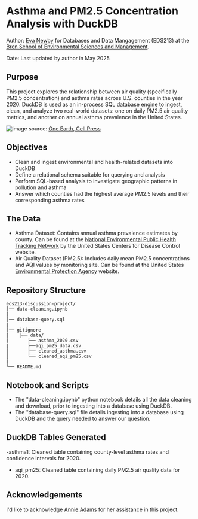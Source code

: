 # Asthma and PM2.5 Concentration Analysis with DuckDB

Author: [Eva Newby](evajnewby.github.io) for Databases and Data Mangagement (EDS213) at the [Bren School of Environmental Sciences and Management](https://bren.ucsb.edu/).

Date: Last updated by author in May 2025

## Purpose
This project explores the relationship between air quality (specifically PM2.5 concentration) and asthma rates across U.S. counties in the year 2020. DuckDB is used as an in-process SQL database engine to ingest, clean, and analyze two real-world datasets: one on daily PM2.5 air quality metrics, and another on annual asthma prevalence in the United States.

![image](https://github.com/user-attachments/assets/7a583d86-c965-477d-99f7-b6970cc4a24f)
source: [One Earth, Cell Press](https://www.cell.com/action/showPdf?pii=S2590-3322%2824%2900487-1)

## Objectives
- Clean and ingest environmental and health-related datasets into DuckDB
- Define a relational schema suitable for querying and analysis
- Perform SQL-based analysis to investigate geographic patterns in pollution and asthma
- Answer which counties had the highest average PM2.5 levels and their corresponding asthma rates

## The Data
- Asthma Dataset: Contains annual asthma prevalence estimates by county. Can be found at the [National Environmental Public Health Tracking Network](https://ephtracking.cdc.gov/DataExplorer/) by the United States Centers for Disease Control website.
- Air Quality Dataset (PM2.5): Includes daily mean PM2.5 concentrations and AQI values by monitoring site. Can be found at the United States [Environmental Protection Agency](https://www.epa.gov/outdoor-air-quality-data/download-daily-data) website.

## Repository Structure
```
eds213-discussion-project/
│── data-cleaning.ipynb
|
│── database-query.sql
|
│── gitignore
|    ├── data/
|       ├── asthma_2020.csv
|       ├──aqi_pm25_data.csv
│       ├── cleaned_asthma.csv
│       └── cleaned_aqi_pm25.csv
|
└── README.md
```
## Notebook and Scripts
- The "data-cleaning.ipynb" python notebook details all the data cleaning and download, prior to ingesting into a database using DuckDB.
- The "database-query.sql" file details ingesting into a database using DuckDB and the query needed to answer our question. 

## DuckDB Tables Generated
-asthma1: Cleaned table containing county-level asthma rates and confidence intervals for 2020.
- aqi_pm25: Cleaned table containing daily PM2.5 air quality data for 2020.

## Acknowledgements
I'd like to acknowledge [Annie Adams](https://github.com/annieradams) for her assistance in this project. 

